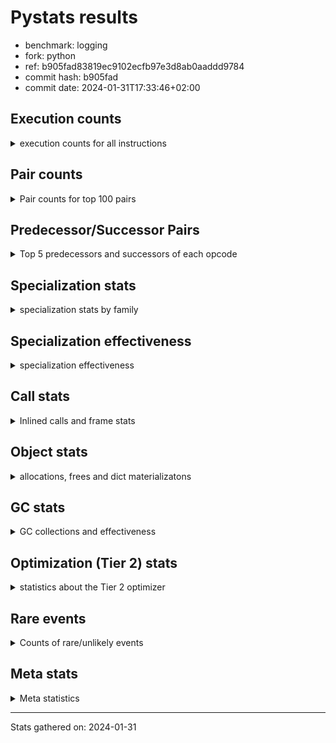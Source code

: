 
# Pystats results

- benchmark: logging
- fork: python
- ref: b905fad83819ec9102ecfb97e3d8ab0aaddd9784
- commit hash: b905fad
- commit date: 2024-01-31T17:33:46+02:00

## Execution counts

<details>
<summary> execution counts for all instructions </summary>

|Name | Count | Self | Cumulative | Miss ratio | 
|---|---:|---:|---:|---:|
| LOAD_FAST | 580,816,240 | 22.6% | 22.6% |  |
| POP_JUMP_IF_FALSE | 168,755,860 | 6.6% | 29.2% |  |
| RESUME_CHECK | 163,020,600 | 6.3% | 35.5% |  |
| LOAD_ATTR_INSTANCE_VALUE | 154,858,780 | 6.0% | 41.6% | 1.1% |
| TO_BOOL_BOOL | 144,997,580 | 5.6% | 47.2% |  |
| LOAD_ATTR_METHOD_WITH_VALUES | 135,985,860 | 5.3% | 52.5% |  |
| LOAD_GLOBAL_MODULE | 124,518,460 | 4.9% | 57.4% | 0.0% |
| CALL_PY_EXACT_ARGS | 103,218,320 | 4.0% | 61.4% |  |
| RETURN_VALUE | 97,485,760 | 3.8% | 65.2% |  |
| STORE_FAST | 79,955,180 | 3.1% | 68.3% |  |
| POP_TOP | 75,367,540 | 2.9% | 71.2% |  |
| CALL | 72,122,900 | 2.8% | 74.0% |  |
| LOAD_CONST | 67,175,060 | 2.6% | 76.7% |  |
| RETURN_CONST | 65,536,240 | 2.6% | 79.2% |  |
| NOP | 62,259,440 | 2.4% | 81.6% |  |
| BINARY_SUBSCR_DICT | 55,705,540 | 2.2% | 83.8% |  |
| LOAD_FAST_LOAD_FAST | 46,694,640 | 1.8% | 85.6% |  |
| LOAD_ATTR_MODULE | 39,321,500 | 1.5% | 87.2% |  |
| STORE_ATTR_INSTANCE_VALUE | 36,043,920 | 1.4% | 88.6% |  |
| PUSH_NULL | 19,662,000 | 0.8% | 89.3% |  |
| LOAD_GLOBAL_BUILTIN | 19,661,020 | 0.8% | 90.1% | 0.0% |
| LOAD_ATTR | 18,038,420 | 0.7% | 90.8% |  |
| POP_JUMP_IF_TRUE | 18,022,400 | 0.7% | 91.5% |  |
| COMPARE_OP_INT | 15,564,680 | 0.6% | 92.1% |  |
| TO_BOOL_NONE | 14,745,240 | 0.6% | 92.7% |  |
| LOAD_ATTR_METHOD_NO_DICT | 11,468,680 | 0.4% | 93.1% |  |
| JUMP_BACKWARD | 10,321,920 | 0.4% | 93.5% |  |
| BINARY_OP | 9,016,320 | 0.4% | 93.9% |  |
| COPY | 8,192,060 | 0.3% | 94.2% |  |
| CALL_BUILTIN_FAST_WITH_KEYWORDS | 8,191,960 | 0.3% | 94.5% |  |
| LOAD_ATTR_SLOT | 8,191,880 | 0.3% | 94.8% |  |
| CALL_ISINSTANCE | 7,372,660 | 0.3% | 95.1% |  |
| BINARY_SLICE | 6,553,600 | 0.3% | 95.4% |  |
| POP_JUMP_IF_NOT_NONE | 6,553,600 | 0.3% | 95.6% |  |
| JUMP_FORWARD | 6,553,600 | 0.3% | 95.9% |  |
| COMPARE_OP_STR | 6,553,520 | 0.3% | 96.1% |  |
| FOR_ITER_LIST | 6,553,520 | 0.3% | 96.4% |  |
| BINARY_OP_ADD_INT | 6,553,480 | 0.3% | 96.7% |  |
| TO_BOOL_ALWAYS_TRUE | 6,553,440 | 0.3% | 96.9% |  |
| CALL_BUILTIN_FAST | 5,734,440 | 0.2% | 97.1% |  |
| FOR_ITER_RANGE | 5,406,900 | 0.2% | 97.3% |  |
| GET_ITER | 4,915,440 | 0.2% | 97.5% |  |
| CALL_METHOD_DESCRIPTOR_FAST | 4,915,440 | 0.2% | 97.7% |  |
| POP_JUMP_IF_NONE | 4,915,200 | 0.2% | 97.9% |  |
| BUILD_TUPLE | 4,915,200 | 0.2% | 98.1% |  |
| INTERPRETER_EXIT | 4,096,460 | 0.2% | 98.3% |  |
| TO_BOOL | 3,281,280 | 0.1% | 98.4% |  |
| LOAD_ATTR_METHOD_LAZY_DICT | 3,277,260 | 0.1% | 98.5% |  |
| CALL_BUILTIN_CLASS | 3,276,900 | 0.1% | 98.7% |  |
| BEFORE_WITH | 3,276,860 | 0.1% | 98.8% |  |
| STORE_FAST_STORE_FAST | 3,276,800 | 0.1% | 98.9% |  |
| LOAD_ATTR_NONDESCRIPTOR_WITH_VALUES | 3,276,720 | 0.1% | 99.0% |  |
| BINARY_SUBSCR_TUPLE_INT | 2,457,540 | 0.1% | 99.1% |  |
| CALL_METHOD_DESCRIPTOR_NOARGS | 1,670,020 | 0.1% | 99.2% | 100.0% |
| CALL_FUNCTION_EX | 1,638,880 | 0.1% | 99.3% |  |
| BINARY_OP_SUBTRACT_FLOAT | 1,638,540 | 0.1% | 99.3% |  |
| BUILD_MAP | 1,638,400 | 0.1% | 99.4% |  |
| CONTAINS_OP | 1,638,400 | 0.1% | 99.5% |  |
| DICT_MERGE | 1,638,400 | 0.1% | 99.5% |  |
| BINARY_OP_ADD_UNICODE | 1,638,360 | 0.1% | 99.6% |  |
| BINARY_OP_SUBTRACT_INT | 1,638,360 | 0.1% | 99.6% |  |
| CALL_METHOD_DESCRIPTOR_O | 1,638,360 | 0.1% | 99.7% |  |
| CALL_STR_1 | 1,638,360 | 0.1% | 99.8% |  |
| LOAD_ATTR_PROPERTY | 1,638,360 | 0.1% | 99.8% |  |
| TO_BOOL_STR | 1,638,360 | 0.1% | 99.9% |  |
| UNPACK_SEQUENCE_TUPLE | 1,638,360 | 0.1% | 100.0% |  |
| CALL_LEN | 819,360 | 0.0% | 100.0% |  |
| LOAD_GLOBAL | 4,400 | 0.0% | 100.0% |  |
| STORE_ATTR | 1,760 | 0.0% | 100.0% |  |
| RESUME | 1,400 | 0.0% | 100.0% |  |
| COMPARE_OP | 1,000 | 0.0% | 100.0% |  |
| LOAD_DEREF | 720 | 0.0% | 100.0% |  |
| FOR_ITER | 280 | 0.0% | 100.0% |  |
| BINARY_SUBSCR | 240 | 0.0% | 100.0% |  |
| BUILD_LIST | 240 | 0.0% | 100.0% |  |
| CALL_INTRINSIC_1 | 240 | 0.0% | 100.0% |  |
| COPY_FREE_VARS | 240 | 0.0% | 100.0% |  |
| LIST_EXTEND | 240 | 0.0% | 100.0% |  |
| IS_OP | 180 | 0.0% | 100.0% |  |
| BINARY_OP_MULTIPLY_INT | 120 | 0.0% | 100.0% |  |
| CALL_METHOD_DESCRIPTOR_FAST_WITH_KEYWORDS | 120 | 0.0% | 100.0% |  |
| UNPACK_SEQUENCE | 80 | 0.0% | 100.0% |  |
| CHECK_EXC_MATCH | 60 | 0.0% | 100.0% |  |
| POP_EXCEPT | 60 | 0.0% | 100.0% |  |
| PUSH_EXC_INFO | 60 | 0.0% | 100.0% |  |
| STORE_SUBSCR | 60 | 0.0% | 100.0% |  |
| STORE_FAST_LOAD_FAST | 60 | 0.0% | 100.0% |  |
| SWAP | 60 | 0.0% | 100.0% |  |


</details>

## Pair counts

<details>
<summary> Pair counts for top 100 pairs </summary>

|Pair | Count | Self | Cumulative | 
|---|---:|---:|---:|
| LOAD_FAST LOAD_ATTR_INSTANCE_VALUE | 154,007,200 | 6.0% | 6.0% |
| LOAD_FAST LOAD_ATTR_METHOD_WITH_VALUES | 132,707,880 | 5.2% | 11.2% |
| RESUME_CHECK LOAD_FAST | 131,071,720 | 5.1% | 16.3% |
| TO_BOOL_BOOL POP_JUMP_IF_FALSE | 130,252,180 | 5.1% | 21.3% |
| CALL_PY_EXACT_ARGS RESUME_CHECK | 103,218,320 | 4.0% | 25.4% |
| LOAD_ATTR_METHOD_WITH_VALUES LOAD_FAST | 72,907,920 | 2.8% | 28.2% |
| RETURN_CONST POP_TOP | 60,621,040 | 2.4% | 30.6% |
| RETURN_VALUE TO_BOOL_BOOL | 60,620,520 | 2.4% | 32.9% |
| LOAD_FAST CALL | 59,803,480 | 2.3% | 35.3% |
| NOP LOAD_FAST | 58,982,400 | 2.3% | 37.6% |
| POP_JUMP_IF_FALSE RETURN_CONST | 57,344,000 | 2.2% | 39.8% |
| LOAD_ATTR_INSTANCE_VALUE LOAD_FAST | 57,343,860 | 2.2% | 42.0% |
| LOAD_ATTR_INSTANCE_VALUE TO_BOOL_BOOL | 57,343,720 | 2.2% | 44.3% |
| POP_JUMP_IF_FALSE NOP | 55,705,600 | 2.2% | 46.4% |
| BINARY_SUBSCR_DICT RETURN_VALUE | 55,705,540 | 2.2% | 48.6% |
| LOAD_GLOBAL_MODULE CALL_PY_EXACT_ARGS | 55,705,400 | 2.2% | 50.8% |
| POP_TOP LOAD_FAST | 55,214,440 | 2.2% | 52.9% |
| CALL RESUME_CHECK | 54,067,300 | 2.1% | 55.0% |
| LOAD_FAST BINARY_SUBSCR_DICT | 54,067,080 | 2.1% | 57.1% |
| LOAD_ATTR_METHOD_WITH_VALUES LOAD_GLOBAL_MODULE | 54,067,080 | 2.1% | 59.2% |
| STORE_FAST LOAD_FAST | 52,101,580 | 2.0% | 61.3% |
| POP_JUMP_IF_FALSE LOAD_FAST | 33,587,560 | 1.3% | 62.6% |
| LOAD_GLOBAL_MODULE LOAD_ATTR_MODULE | 30,309,720 | 1.2% | 63.8% |
| LOAD_FAST CALL_PY_EXACT_ARGS | 29,490,080 | 1.1% | 64.9% |
| RESUME_CHECK LOAD_GLOBAL_MODULE | 22,118,060 | 0.9% | 65.8% |
| LOAD_FAST STORE_ATTR_INSTANCE_VALUE | 19,659,840 | 0.8% | 66.5% |
| LOAD_FAST LOAD_ATTR | 18,028,440 | 0.7% | 67.2% |
| LOAD_ATTR_MODULE PUSH_NULL | 18,022,660 | 0.7% | 67.9% |
| LOAD_FAST LOAD_CONST | 17,203,360 | 0.7% | 68.6% |
| LOAD_FAST_LOAD_FAST STORE_ATTR_INSTANCE_VALUE | 16,383,200 | 0.6% | 69.2% |
| LOAD_GLOBAL_BUILTIN LOAD_FAST | 14,745,640 | 0.6% | 69.8% |
| RETURN_VALUE STORE_FAST | 14,745,600 | 0.6% | 70.4% |
| TO_BOOL_BOOL POP_JUMP_IF_TRUE | 14,745,400 | 0.6% | 71.0% |
| TO_BOOL_NONE POP_JUMP_IF_FALSE | 14,745,240 | 0.6% | 71.5% |
| STORE_ATTR_INSTANCE_VALUE LOAD_FAST_LOAD_FAST | 13,106,880 | 0.5% | 72.0% |
| COMPARE_OP_INT POP_JUMP_IF_FALSE | 12,287,960 | 0.5% | 72.5% |
| LOAD_FAST RETURN_VALUE | 11,469,040 | 0.4% | 73.0% |
| LOAD_CONST COMPARE_OP_INT | 10,649,280 | 0.4% | 73.4% |
| LOAD_FAST STORE_FAST | 9,830,460 | 0.4% | 73.8% |
| LOAD_CONST LOAD_FAST | 9,830,400 | 0.4% | 74.2% |
| LOAD_CONST STORE_FAST | 9,830,400 | 0.4% | 74.5% |
| STORE_FAST LOAD_GLOBAL_MODULE | 9,830,280 | 0.4% | 74.9% |
| STORE_ATTR_INSTANCE_VALUE LOAD_GLOBAL_MODULE | 9,829,920 | 0.4% | 75.3% |
| LOAD_ATTR_MODULE LOAD_ATTR_MODULE | 9,010,920 | 0.4% | 75.7% |
| PUSH_NULL LOAD_FAST | 8,192,480 | 0.3% | 76.0% |
| POP_TOP RETURN_CONST | 8,192,240 | 0.3% | 76.3% |
| RETURN_VALUE RETURN_VALUE | 8,192,240 | 0.3% | 76.6% |
| LOAD_GLOBAL_MODULE LOAD_FAST | 8,192,100 | 0.3% | 76.9% |
| LOAD_ATTR STORE_FAST | 8,192,040 | 0.3% | 77.3% |
| LOAD_FAST_LOAD_FAST LOAD_FAST_LOAD_FAST | 8,192,000 | 0.3% | 77.6% |
| POP_JUMP_IF_TRUE LOAD_FAST | 8,192,000 | 0.3% | 77.9% |
| LOAD_FAST LOAD_GLOBAL_MODULE | 8,191,940 | 0.3% | 78.2% |
| LOAD_FAST CALL_BUILTIN_FAST_WITH_KEYWORDS | 8,191,880 | 0.3% | 78.5% |
| LOAD_ATTR_MODULE LOAD_FAST | 8,191,880 | 0.3% | 78.8% |
| LOAD_ATTR_METHOD_NO_DICT LOAD_FAST | 8,191,840 | 0.3% | 79.2% |
| CALL_ISINSTANCE TO_BOOL_BOOL | 7,372,520 | 0.3% | 79.5% |
| POP_TOP JUMP_BACKWARD | 7,045,120 | 0.3% | 79.7% |
| CALL STORE_FAST | 6,554,140 | 0.3% | 80.0% |
| LOAD_CONST LOAD_CONST | 6,553,720 | 0.3% | 80.2% |
| LOAD_FAST POP_JUMP_IF_NOT_NONE | 6,553,600 | 0.3% | 80.5% |
| POP_JUMP_IF_NOT_NONE LOAD_FAST | 6,553,600 | 0.3% | 80.7% |
| STORE_FAST LOAD_FAST_LOAD_FAST | 6,553,600 | 0.3% | 81.0% |
| RETURN_VALUE LOAD_FAST | 6,553,560 | 0.3% | 81.3% |
| COPY TO_BOOL_BOOL | 6,553,440 | 0.3% | 81.5% |
| LOAD_CONST BINARY_OP_ADD_INT | 6,553,320 | 0.3% | 81.8% |
| LOAD_FAST TO_BOOL_NONE | 6,553,280 | 0.3% | 82.0% |
| POP_JUMP_IF_FALSE LOAD_GLOBAL_MODULE | 6,553,280 | 0.3% | 82.3% |
| LOAD_ATTR_INSTANCE_VALUE TO_BOOL_NONE | 6,553,280 | 0.3% | 82.5% |
| LOAD_ATTR_METHOD_WITH_VALUES CALL_PY_EXACT_ARGS | 6,553,280 | 0.3% | 82.8% |
| LOAD_GLOBAL_MODULE TO_BOOL_BOOL | 6,553,280 | 0.3% | 83.0% |
| JUMP_BACKWARD FOR_ITER_RANGE | 5,406,660 | 0.2% | 83.3% |
| FOR_ITER_RANGE STORE_FAST | 5,406,660 | 0.2% | 83.5% |
| PUSH_NULL CALL | 4,916,000 | 0.2% | 83.7% |
| LOAD_CONST BINARY_OP | 4,915,640 | 0.2% | 83.8% |
| LOAD_ATTR LOAD_ATTR_SLOT | 4,915,240 | 0.2% | 84.0% |
| POP_TOP LOAD_CONST | 4,915,200 | 0.2% | 84.2% |
| LOAD_FAST POP_JUMP_IF_NONE | 4,915,200 | 0.2% | 84.4% |
| LOAD_FAST_LOAD_FAST LOAD_CONST | 4,915,200 | 0.2% | 84.6% |
| LOAD_FAST_LOAD_FAST LOAD_FAST | 4,915,200 | 0.2% | 84.8% |
| STORE_FAST LOAD_CONST | 4,915,200 | 0.2% | 85.0% |
| CALL_BUILTIN_FAST_WITH_KEYWORDS RETURN_VALUE | 4,915,200 | 0.2% | 85.2% |
| COMPARE_OP_STR COPY | 4,915,160 | 0.2% | 85.4% |
| FOR_ITER_LIST LOAD_FAST | 4,915,160 | 0.2% | 85.6% |
| POP_JUMP_IF_FALSE LOAD_GLOBAL_BUILTIN | 4,915,140 | 0.2% | 85.8% |
| LOAD_ATTR_INSTANCE_VALUE GET_ITER | 4,915,120 | 0.2% | 86.0% |
| LOAD_GLOBAL_MODULE COMPARE_OP_STR | 4,915,120 | 0.2% | 86.1% |
| RESUME_CHECK NOP | 4,915,120 | 0.2% | 86.3% |
| BINARY_OP_ADD_INT STORE_FAST | 4,915,120 | 0.2% | 86.5% |
| LOAD_ATTR_SLOT CALL_PY_EXACT_ARGS | 4,915,120 | 0.2% | 86.7% |
| GET_ITER FOR_ITER_LIST | 4,915,080 | 0.2% | 86.9% |
| CALL_METHOD_DESCRIPTOR_FAST STORE_FAST | 4,915,080 | 0.2% | 87.1% |
| STORE_ATTR_INSTANCE_VALUE LOAD_FAST | 4,915,080 | 0.2% | 87.3% |
| TO_BOOL_ALWAYS_TRUE POP_JUMP_IF_FALSE | 4,915,080 | 0.2% | 87.5% |
| LOAD_FAST LOAD_GLOBAL_BUILTIN | 4,915,040 | 0.2% | 87.7% |
| LOAD_FAST LOAD_ATTR_METHOD_NO_DICT | 4,915,000 | 0.2% | 87.9% |
| LOAD_CONST CALL_BUILTIN_FAST | 4,914,960 | 0.2% | 88.1% |
| LOAD_FAST TO_BOOL_ALWAYS_TRUE | 4,914,960 | 0.2% | 88.3% |
| CACHE RESUME_CHECK | 4,096,260 | 0.2% | 88.4% |
| LOAD_GLOBAL_MODULE LOAD_FAST_LOAD_FAST | 4,096,080 | 0.2% | 88.6% |
| POP_JUMP_IF_FALSE LOAD_FAST_LOAD_FAST | 4,096,060 | 0.2% | 88.7% |


</details>

## Predecessor/Successor Pairs

<details>
<summary> Top 5 predecessors and successors of each opcode </summary>

### BINARY_SLICE

<details>
<summary> Successors and predecessors for BINARY_SLICE </summary>

|Predecessors | Count | Percentage | 
|---|---:|---:|
| LOAD_CONST | 3,276,800 | 50.0% |
| LOAD_FAST | 1,638,400 | 25.0% |
| BINARY_OP_ADD_INT | 1,638,360 | 25.0% |
| BINARY_OP | 40 | 0.0% |

|Successors | Count | Percentage | 
|---|---:|---:|
| RETURN_VALUE | 1,638,400 | 25.0% |
| BUILD_TUPLE | 1,638,400 | 25.0% |
| LOAD_FAST | 1,638,400 | 25.0% |
| LOAD_FAST_LOAD_FAST | 1,638,400 | 25.0% |


</details>

### CACHE

<details>
<summary> Successors and predecessors for CACHE </summary>

|Successors | Count | Percentage | 
|---|---:|---:|
| RESUME_CHECK | 4,096,260 | 100.0% |
| RESUME | 200 | 0.0% |


</details>

### BEFORE_WITH

<details>
<summary> Successors and predecessors for BEFORE_WITH </summary>

|Predecessors | Count | Percentage | 
|---|---:|---:|
| LOAD_ATTR_INSTANCE_VALUE | 3,276,720 | 100.0% |
| LOAD_ATTR | 80 | 0.0% |
| LOAD_GLOBAL | 60 | 0.0% |

|Successors | Count | Percentage | 
|---|---:|---:|
| POP_TOP | 3,276,860 | 100.0% |


</details>

### BINARY_SUBSCR

<details>
<summary> Successors and predecessors for BINARY_SUBSCR </summary>

|Predecessors | Count | Percentage | 
|---|---:|---:|
| LOAD_CONST | 120 | 50.0% |
| LOAD_FAST | 120 | 50.0% |

|Successors | Count | Percentage | 
|---|---:|---:|
| PUSH_EXC_INFO | 60 | 25.0% |
| BINARY_SUBSCR_DICT | 60 | 25.0% |
| BINARY_SUBSCR_TUPLE_INT | 60 | 25.0% |
| LOAD_FAST | 40 | 16.7% |
| LOAD_GLOBAL | 20 | 8.3% |


</details>

### CHECK_EXC_MATCH

<details>
<summary> Successors and predecessors for CHECK_EXC_MATCH </summary>

|Predecessors | Count | Percentage | 
|---|---:|---:|
| LOAD_GLOBAL | 60 | 100.0% |

|Successors | Count | Percentage | 
|---|---:|---:|
| POP_JUMP_IF_FALSE | 60 | 100.0% |


</details>

### GET_ITER

<details>
<summary> Successors and predecessors for GET_ITER </summary>

|Predecessors | Count | Percentage | 
|---|---:|---:|
| LOAD_ATTR_INSTANCE_VALUE | 4,915,120 | 100.0% |
| LOAD_FAST | 240 | 0.0% |
| LOAD_ATTR | 80 | 0.0% |

|Successors | Count | Percentage | 
|---|---:|---:|
| FOR_ITER_LIST | 4,915,080 | 100.0% |
| FOR_ITER | 180 | 0.0% |
| FOR_ITER_RANGE | 180 | 0.0% |


</details>

### INTERPRETER_EXIT

<details>
<summary> Successors and predecessors for INTERPRETER_EXIT </summary>

|Predecessors | Count | Percentage | 
|---|---:|---:|
| RETURN_CONST | 3,276,800 | 80.0% |
| RETURN_VALUE | 819,660 | 20.0% |


</details>

### NOP

<details>
<summary> Successors and predecessors for NOP </summary>

|Predecessors | Count | Percentage | 
|---|---:|---:|
| POP_JUMP_IF_FALSE | 55,705,600 | 89.5% |
| RESUME_CHECK | 4,915,120 | 7.9% |
| STORE_ATTR_INSTANCE_VALUE | 1,638,360 | 2.6% |
| POP_TOP | 240 | 0.0% |
| RESUME | 80 | 0.0% |

|Successors | Count | Percentage | 
|---|---:|---:|
| LOAD_FAST | 58,982,400 | 94.7% |
| LOAD_GLOBAL_MODULE | 3,276,720 | 5.3% |
| LOAD_DEREF | 240 | 0.0% |
| LOAD_GLOBAL | 80 | 0.0% |


</details>

### POP_EXCEPT

<details>
<summary> Successors and predecessors for POP_EXCEPT </summary>

|Predecessors | Count | Percentage | 
|---|---:|---:|
| SWAP | 60 | 100.0% |

|Successors | Count | Percentage | 
|---|---:|---:|
| RETURN_VALUE | 60 | 100.0% |


</details>

### POP_TOP

<details>
<summary> Successors and predecessors for POP_TOP </summary>

|Predecessors | Count | Percentage | 
|---|---:|---:|
| RETURN_CONST | 60,621,040 | 80.4% |
| CALL | 3,277,300 | 4.3% |
| BEFORE_WITH | 3,276,860 | 4.3% |
| RETURN_VALUE | 1,638,400 | 2.2% |
| CALL_FUNCTION_EX | 1,638,400 | 2.2% |

|Successors | Count | Percentage | 
|---|---:|---:|
| LOAD_FAST | 55,214,440 | 73.3% |
| RETURN_CONST | 8,192,240 | 10.9% |
| JUMP_BACKWARD | 7,045,120 | 9.3% |
| LOAD_CONST | 4,915,200 | 6.5% |
| NOP | 240 | 0.0% |


</details>

### PUSH_EXC_INFO

<details>
<summary> Successors and predecessors for PUSH_EXC_INFO </summary>

|Predecessors | Count | Percentage | 
|---|---:|---:|
| BINARY_SUBSCR | 60 | 100.0% |

|Successors | Count | Percentage | 
|---|---:|---:|
| LOAD_GLOBAL | 60 | 100.0% |


</details>

### PUSH_NULL

<details>
<summary> Successors and predecessors for PUSH_NULL </summary>

|Predecessors | Count | Percentage | 
|---|---:|---:|
| LOAD_ATTR_MODULE | 18,022,660 | 91.7% |
| LOAD_ATTR | 1,638,860 | 8.3% |
| LOAD_DEREF | 480 | 0.0% |

|Successors | Count | Percentage | 
|---|---:|---:|
| LOAD_FAST | 8,192,480 | 41.7% |
| CALL | 4,916,000 | 25.0% |
| LOAD_CONST | 1,638,400 | 8.3% |
| LOAD_FAST_LOAD_FAST | 1,638,400 | 8.3% |
| CALL_PY_EXACT_ARGS | 1,638,320 | 8.3% |


</details>

### RETURN_VALUE

<details>
<summary> Successors and predecessors for RETURN_VALUE </summary>

|Predecessors | Count | Percentage | 
|---|---:|---:|
| BINARY_SUBSCR_DICT | 55,705,540 | 57.1% |
| LOAD_FAST | 11,469,040 | 11.8% |
| RETURN_VALUE | 8,192,240 | 8.4% |
| CALL_BUILTIN_FAST_WITH_KEYWORDS | 4,915,200 | 5.0% |
| POP_JUMP_IF_TRUE | 3,276,800 | 3.4% |

|Successors | Count | Percentage | 
|---|---:|---:|
| TO_BOOL_BOOL | 60,620,520 | 62.2% |
| STORE_FAST | 14,745,600 | 15.1% |
| RETURN_VALUE | 8,192,240 | 8.4% |
| LOAD_FAST | 6,553,560 | 6.7% |
| POP_TOP | 1,638,400 | 1.7% |


</details>

### STORE_SUBSCR

<details>
<summary> Successors and predecessors for STORE_SUBSCR </summary>

|Predecessors | Count | Percentage | 
|---|---:|---:|
| LOAD_FAST | 60 | 100.0% |

|Successors | Count | Percentage | 
|---|---:|---:|
| LOAD_CONST | 60 | 100.0% |


</details>

### TO_BOOL

<details>
<summary> Successors and predecessors for TO_BOOL </summary>

|Predecessors | Count | Percentage | 
|---|---:|---:|
| LOAD_FAST | 1,639,100 | 50.0% |
| LOAD_ATTR_INSTANCE_VALUE | 1,638,700 | 49.9% |
| TO_BOOL | 1,600 | 0.0% |
| LOAD_ATTR | 520 | 0.0% |
| RETURN_VALUE | 280 | 0.0% |

|Successors | Count | Percentage | 
|---|---:|---:|
| POP_JUMP_IF_FALSE | 3,278,060 | 99.9% |
| TO_BOOL | 1,600 | 0.0% |
| TO_BOOL_BOOL | 820 | 0.0% |
| TO_BOOL_NONE | 360 | 0.0% |
| POP_JUMP_IF_TRUE | 240 | 0.0% |


</details>

### BINARY_OP

<details>
<summary> Successors and predecessors for BINARY_OP </summary>

|Predecessors | Count | Percentage | 
|---|---:|---:|
| LOAD_CONST | 4,915,640 | 54.5% |
| LOAD_FAST | 1,638,520 | 18.2% |
| CALL_BUILTIN_CLASS | 1,638,360 | 18.2% |
| LOAD_ATTR_INSTANCE_VALUE | 819,180 | 9.1% |
| BINARY_OP | 4,400 | 0.0% |

|Successors | Count | Percentage | 
|---|---:|---:|
| LOAD_FAST | 3,276,800 | 36.3% |
| LOAD_CONST | 1,638,440 | 18.2% |
| RETURN_VALUE | 1,638,400 | 18.2% |
| CALL_BUILTIN_CLASS | 1,638,320 | 18.2% |
| STORE_FAST | 819,380 | 9.1% |


</details>

### BUILD_LIST

<details>
<summary> Successors and predecessors for BUILD_LIST </summary>

|Predecessors | Count | Percentage | 
|---|---:|---:|
| LOAD_FAST | 240 | 100.0% |

|Successors | Count | Percentage | 
|---|---:|---:|
| LOAD_DEREF | 240 | 100.0% |


</details>

### CALL

<details>
<summary> Successors and predecessors for CALL </summary>

|Predecessors | Count | Percentage | 
|---|---:|---:|
| LOAD_FAST | 59,803,480 | 82.9% |
| PUSH_NULL | 4,916,000 | 6.8% |
| LOAD_CONST | 3,277,380 | 4.5% |
| LOAD_GLOBAL_MODULE | 1,638,580 | 2.3% |
| LOAD_ATTR_NONDESCRIPTOR_WITH_VALUES | 1,638,360 | 2.3% |

|Successors | Count | Percentage | 
|---|---:|---:|
| RESUME_CHECK | 54,067,300 | 75.0% |
| STORE_FAST | 6,554,140 | 9.1% |
| POP_TOP | 3,277,300 | 4.5% |
| LOAD_FAST | 3,277,080 | 4.5% |
| LOAD_CONST | 3,276,880 | 4.5% |


</details>

### CALL_FUNCTION_EX

<details>
<summary> Successors and predecessors for CALL_FUNCTION_EX </summary>

|Predecessors | Count | Percentage | 
|---|---:|---:|
| DICT_MERGE | 1,638,400 | 100.0% |
| CALL_INTRINSIC_1 | 240 | 0.0% |
| LOAD_FAST | 240 | 0.0% |

|Successors | Count | Percentage | 
|---|---:|---:|
| POP_TOP | 1,638,400 | 100.0% |
| COPY_FREE_VARS | 240 | 0.0% |
| RESUME_CHECK | 180 | 0.0% |
| RESUME | 60 | 0.0% |


</details>

### CALL_INTRINSIC_1

<details>
<summary> Successors and predecessors for CALL_INTRINSIC_1 </summary>

|Predecessors | Count | Percentage | 
|---|---:|---:|
| LIST_EXTEND | 240 | 100.0% |

|Successors | Count | Percentage | 
|---|---:|---:|
| CALL_FUNCTION_EX | 240 | 100.0% |


</details>

### COMPARE_OP

<details>
<summary> Successors and predecessors for COMPARE_OP </summary>

|Predecessors | Count | Percentage | 
|---|---:|---:|
| LOAD_CONST | 400 | 40.0% |
| LOAD_FAST_LOAD_FAST | 160 | 16.0% |
| LOAD_FAST | 140 | 14.0% |
| RETURN_VALUE | 60 | 6.0% |
| BINARY_OP | 40 | 4.0% |

|Successors | Count | Percentage | 
|---|---:|---:|
| POP_JUMP_IF_FALSE | 380 | 38.0% |
| COMPARE_OP_INT | 360 | 36.0% |
| COPY | 100 | 10.0% |
| COMPARE_OP_STR | 80 | 8.0% |
| RETURN_VALUE | 40 | 4.0% |


</details>

### COPY

<details>
<summary> Successors and predecessors for COPY </summary>

|Predecessors | Count | Percentage | 
|---|---:|---:|
| COMPARE_OP_STR | 4,915,160 | 60.0% |
| CONTAINS_OP | 1,638,400 | 20.0% |
| LOAD_ATTR_INSTANCE_VALUE | 1,638,360 | 20.0% |
| COMPARE_OP | 100 | 0.0% |
| LOAD_ATTR | 40 | 0.0% |

|Successors | Count | Percentage | 
|---|---:|---:|
| TO_BOOL_BOOL | 6,553,440 | 80.0% |
| STORE_FAST | 1,638,400 | 20.0% |
| TO_BOOL | 160 | 0.0% |
| STORE_FAST_LOAD_FAST | 60 | 0.0% |


</details>

### COPY_FREE_VARS

<details>
<summary> Successors and predecessors for COPY_FREE_VARS </summary>

|Predecessors | Count | Percentage | 
|---|---:|---:|
| CALL_FUNCTION_EX | 240 | 100.0% |

|Successors | Count | Percentage | 
|---|---:|---:|
| RESUME_CHECK | 180 | 75.0% |
| RESUME | 60 | 25.0% |


</details>

### FOR_ITER

<details>
<summary> Successors and predecessors for FOR_ITER </summary>

|Predecessors | Count | Percentage | 
|---|---:|---:|
| GET_ITER | 180 | 64.3% |
| JUMP_BACKWARD | 100 | 35.7% |

|Successors | Count | Percentage | 
|---|---:|---:|
| STORE_FAST | 100 | 35.7% |
| FOR_ITER_LIST | 80 | 28.6% |
| FOR_ITER_RANGE | 60 | 21.4% |
| LOAD_FAST | 40 | 14.3% |


</details>

### JUMP_BACKWARD

<details>
<summary> Successors and predecessors for JUMP_BACKWARD </summary>

|Predecessors | Count | Percentage | 
|---|---:|---:|
| POP_TOP | 7,045,120 | 68.3% |
| POP_JUMP_IF_FALSE | 3,276,800 | 31.7% |

|Successors | Count | Percentage | 
|---|---:|---:|
| FOR_ITER_RANGE | 5,406,660 | 52.4% |
| LOAD_FAST | 3,276,800 | 31.7% |
| FOR_ITER_LIST | 1,638,360 | 15.9% |
| FOR_ITER | 100 | 0.0% |


</details>

### LIST_EXTEND

<details>
<summary> Successors and predecessors for LIST_EXTEND </summary>

|Predecessors | Count | Percentage | 
|---|---:|---:|
| LOAD_DEREF | 240 | 100.0% |

|Successors | Count | Percentage | 
|---|---:|---:|
| CALL_INTRINSIC_1 | 240 | 100.0% |


</details>

### LOAD_ATTR

<details>
<summary> Successors and predecessors for LOAD_ATTR </summary>

|Predecessors | Count | Percentage | 
|---|---:|---:|
| LOAD_FAST | 18,028,440 | 99.9% |
| LOAD_ATTR | 7,720 | 0.0% |
| LOAD_GLOBAL_MODULE | 760 | 0.0% |
| LOAD_GLOBAL | 720 | 0.0% |
| LOAD_ATTR_MODULE | 220 | 0.0% |

|Successors | Count | Percentage | 
|---|---:|---:|
| STORE_FAST | 8,192,040 | 45.4% |
| LOAD_ATTR_SLOT | 4,915,240 | 27.2% |
| LOAD_FAST | 1,639,940 | 9.1% |
| PUSH_NULL | 1,638,860 | 9.1% |
| TO_BOOL_BOOL | 1,638,320 | 9.1% |


</details>

### LOAD_CONST

<details>
<summary> Successors and predecessors for LOAD_CONST </summary>

|Predecessors | Count | Percentage | 
|---|---:|---:|
| LOAD_FAST | 17,203,360 | 25.6% |
| LOAD_CONST | 6,553,720 | 9.8% |
| POP_TOP | 4,915,200 | 7.3% |
| LOAD_FAST_LOAD_FAST | 4,915,200 | 7.3% |
| STORE_FAST | 4,915,200 | 7.3% |

|Successors | Count | Percentage | 
|---|---:|---:|
| COMPARE_OP_INT | 10,649,280 | 15.9% |
| LOAD_FAST | 9,830,400 | 14.6% |
| STORE_FAST | 9,830,400 | 14.6% |
| LOAD_CONST | 6,553,720 | 9.8% |
| BINARY_OP_ADD_INT | 6,553,320 | 9.8% |


</details>

### LOAD_DEREF

<details>
<summary> Successors and predecessors for LOAD_DEREF </summary>

|Predecessors | Count | Percentage | 
|---|---:|---:|
| NOP | 240 | 33.3% |
| BUILD_LIST | 240 | 33.3% |
| RESUME_CHECK | 180 | 25.0% |
| RESUME | 60 | 8.3% |

|Successors | Count | Percentage | 
|---|---:|---:|
| PUSH_NULL | 480 | 66.7% |
| LIST_EXTEND | 240 | 33.3% |


</details>

### LOAD_FAST

<details>
<summary> Successors and predecessors for LOAD_FAST </summary>

|Predecessors | Count | Percentage | 
|---|---:|---:|
| RESUME_CHECK | 131,071,720 | 22.6% |
| LOAD_ATTR_METHOD_WITH_VALUES | 72,907,920 | 12.6% |
| NOP | 58,982,400 | 10.2% |
| LOAD_ATTR_INSTANCE_VALUE | 57,343,860 | 9.9% |
| POP_TOP | 55,214,440 | 9.5% |

|Successors | Count | Percentage | 
|---|---:|---:|
| LOAD_ATTR_INSTANCE_VALUE | 154,007,200 | 26.5% |
| LOAD_ATTR_METHOD_WITH_VALUES | 132,707,880 | 22.8% |
| CALL | 59,803,480 | 10.3% |
| BINARY_SUBSCR_DICT | 54,067,080 | 9.3% |
| CALL_PY_EXACT_ARGS | 29,490,080 | 5.1% |


</details>

### LOAD_FAST_LOAD_FAST

<details>
<summary> Successors and predecessors for LOAD_FAST_LOAD_FAST </summary>

|Predecessors | Count | Percentage | 
|---|---:|---:|
| STORE_ATTR_INSTANCE_VALUE | 13,106,880 | 28.1% |
| LOAD_FAST_LOAD_FAST | 8,192,000 | 17.5% |
| STORE_FAST | 6,553,600 | 14.0% |
| LOAD_GLOBAL_MODULE | 4,096,080 | 8.8% |
| POP_JUMP_IF_FALSE | 4,096,060 | 8.8% |

|Successors | Count | Percentage | 
|---|---:|---:|
| STORE_ATTR_INSTANCE_VALUE | 16,383,200 | 35.1% |
| LOAD_FAST_LOAD_FAST | 8,192,000 | 17.5% |
| LOAD_CONST | 4,915,200 | 10.5% |
| LOAD_FAST | 4,915,200 | 10.5% |
| CALL_PY_EXACT_ARGS | 3,276,640 | 7.0% |


</details>

### LOAD_GLOBAL

<details>
<summary> Successors and predecessors for LOAD_GLOBAL </summary>

|Predecessors | Count | Percentage | 
|---|---:|---:|
| STORE_FAST | 840 | 19.1% |
| POP_JUMP_IF_FALSE | 560 | 12.7% |
| RESUME_CHECK | 440 | 10.0% |
| LOAD_FAST | 400 | 9.1% |
| RESUME | 400 | 9.1% |

|Successors | Count | Percentage | 
|---|---:|---:|
| LOAD_GLOBAL_MODULE | 1,660 | 37.7% |
| LOAD_ATTR | 720 | 16.4% |
| LOAD_FAST | 580 | 13.2% |
| LOAD_GLOBAL_BUILTIN | 520 | 11.8% |
| CALL | 220 | 5.0% |


</details>

### POP_JUMP_IF_FALSE

<details>
<summary> Successors and predecessors for POP_JUMP_IF_FALSE </summary>

|Predecessors | Count | Percentage | 
|---|---:|---:|
| TO_BOOL_BOOL | 130,252,180 | 77.2% |
| TO_BOOL_NONE | 14,745,240 | 8.7% |
| COMPARE_OP_INT | 12,287,960 | 7.3% |
| TO_BOOL_ALWAYS_TRUE | 4,915,080 | 2.9% |
| TO_BOOL | 3,278,060 | 1.9% |

|Successors | Count | Percentage | 
|---|---:|---:|
| RETURN_CONST | 57,344,000 | 34.0% |
| NOP | 55,705,600 | 33.0% |
| LOAD_FAST | 33,587,560 | 19.9% |
| LOAD_GLOBAL_MODULE | 6,553,280 | 3.9% |
| LOAD_GLOBAL_BUILTIN | 4,915,140 | 2.9% |


</details>

### POP_JUMP_IF_NONE

<details>
<summary> Successors and predecessors for POP_JUMP_IF_NONE </summary>

|Predecessors | Count | Percentage | 
|---|---:|---:|
| LOAD_FAST | 4,915,200 | 100.0% |

|Successors | Count | Percentage | 
|---|---:|---:|
| LOAD_FAST | 3,276,800 | 66.7% |
| LOAD_GLOBAL_MODULE | 1,638,320 | 33.3% |
| LOAD_GLOBAL | 80 | 0.0% |


</details>

### POP_JUMP_IF_NOT_NONE

<details>
<summary> Successors and predecessors for POP_JUMP_IF_NOT_NONE </summary>

|Predecessors | Count | Percentage | 
|---|---:|---:|
| LOAD_FAST | 6,553,600 | 100.0% |

|Successors | Count | Percentage | 
|---|---:|---:|
| LOAD_FAST | 6,553,600 | 100.0% |


</details>

### POP_JUMP_IF_TRUE

<details>
<summary> Successors and predecessors for POP_JUMP_IF_TRUE </summary>

|Predecessors | Count | Percentage | 
|---|---:|---:|
| TO_BOOL_BOOL | 14,745,400 | 81.8% |
| COMPARE_OP_INT | 1,638,360 | 9.1% |
| TO_BOOL_ALWAYS_TRUE | 1,638,360 | 9.1% |
| TO_BOOL | 240 | 0.0% |
| COMPARE_OP | 40 | 0.0% |

|Successors | Count | Percentage | 
|---|---:|---:|
| LOAD_FAST | 8,192,000 | 45.5% |
| RETURN_VALUE | 3,276,800 | 18.2% |
| LOAD_CONST | 3,276,800 | 18.2% |
| POP_TOP | 1,638,400 | 9.1% |
| LOAD_GLOBAL_BUILTIN | 1,638,320 | 9.1% |


</details>

### RETURN_CONST

<details>
<summary> Successors and predecessors for RETURN_CONST </summary>

|Predecessors | Count | Percentage | 
|---|---:|---:|
| POP_JUMP_IF_FALSE | 57,344,000 | 87.5% |
| POP_TOP | 8,192,240 | 12.5% |

|Successors | Count | Percentage | 
|---|---:|---:|
| POP_TOP | 60,621,040 | 92.5% |
| INTERPRETER_EXIT | 3,276,800 | 5.0% |
| STORE_FAST | 1,638,400 | 2.5% |


</details>

### STORE_ATTR

<details>
<summary> Successors and predecessors for STORE_ATTR </summary>

|Predecessors | Count | Percentage | 
|---|---:|---:|
| LOAD_FAST | 960 | 54.5% |
| LOAD_FAST_LOAD_FAST | 800 | 45.5% |

|Successors | Count | Percentage | 
|---|---:|---:|
| STORE_ATTR_INSTANCE_VALUE | 880 | 50.0% |
| LOAD_FAST_LOAD_FAST | 320 | 18.2% |
| LOAD_GLOBAL | 280 | 15.9% |
| LOAD_FAST | 120 | 6.8% |
| JUMP_FORWARD | 80 | 4.5% |


</details>

### STORE_FAST

<details>
<summary> Successors and predecessors for STORE_FAST </summary>

|Predecessors | Count | Percentage | 
|---|---:|---:|
| RETURN_VALUE | 14,745,600 | 18.4% |
| LOAD_FAST | 9,830,460 | 12.3% |
| LOAD_CONST | 9,830,400 | 12.3% |
| LOAD_ATTR | 8,192,040 | 10.2% |
| CALL | 6,554,140 | 8.2% |

|Successors | Count | Percentage | 
|---|---:|---:|
| LOAD_FAST | 52,101,580 | 65.2% |
| LOAD_GLOBAL_MODULE | 9,830,280 | 12.3% |
| LOAD_FAST_LOAD_FAST | 6,553,600 | 8.2% |
| LOAD_CONST | 4,915,200 | 6.1% |
| LOAD_GLOBAL_BUILTIN | 3,276,880 | 4.1% |


</details>

### STORE_FAST_LOAD_FAST

<details>
<summary> Successors and predecessors for STORE_FAST_LOAD_FAST </summary>

|Predecessors | Count | Percentage | 
|---|---:|---:|
| COPY | 60 | 100.0% |

|Successors | Count | Percentage | 
|---|---:|---:|
| LOAD_ATTR | 60 | 100.0% |


</details>

### SWAP

<details>
<summary> Successors and predecessors for SWAP </summary>

|Predecessors | Count | Percentage | 
|---|---:|---:|
| LOAD_FAST | 60 | 100.0% |

|Successors | Count | Percentage | 
|---|---:|---:|
| POP_EXCEPT | 60 | 100.0% |


</details>

### UNPACK_SEQUENCE

<details>
<summary> Successors and predecessors for UNPACK_SEQUENCE </summary>

|Predecessors | Count | Percentage | 
|---|---:|---:|
| RETURN_VALUE | 80 | 100.0% |

|Successors | Count | Percentage | 
|---|---:|---:|
| STORE_FAST_STORE_FAST | 40 | 50.0% |
| UNPACK_SEQUENCE_TUPLE | 40 | 50.0% |


</details>

### RESUME

<details>
<summary> Successors and predecessors for RESUME </summary>

|Predecessors | Count | Percentage | 
|---|---:|---:|
| CALL | 1,080 | 77.1% |
| CACHE | 200 | 14.3% |
| CALL_FUNCTION_EX | 60 | 4.3% |
| COPY_FREE_VARS | 60 | 4.3% |

|Successors | Count | Percentage | 
|---|---:|---:|
| LOAD_FAST | 820 | 58.6% |
| LOAD_GLOBAL | 400 | 28.6% |
| NOP | 80 | 5.7% |
| LOAD_DEREF | 60 | 4.3% |
| LOAD_CONST | 40 | 2.9% |


</details>

### BINARY_OP_SUBTRACT_FLOAT

<details>
<summary> Successors and predecessors for BINARY_OP_SUBTRACT_FLOAT </summary>

|Predecessors | Count | Percentage | 
|---|---:|---:|
| LOAD_GLOBAL_MODULE | 1,638,320 | 100.0% |
| LOAD_FAST | 120 | 0.0% |
| BINARY_OP | 100 | 0.0% |

|Successors | Count | Percentage | 
|---|---:|---:|
| LOAD_CONST | 1,638,360 | 100.0% |
| STORE_FAST | 180 | 0.0% |


</details>

### BINARY_SUBSCR_DICT

<details>
<summary> Successors and predecessors for BINARY_SUBSCR_DICT </summary>

|Predecessors | Count | Percentage | 
|---|---:|---:|
| LOAD_FAST | 54,067,080 | 97.1% |
| CALL | 1,638,400 | 2.9% |
| BINARY_SUBSCR | 60 | 0.0% |

|Successors | Count | Percentage | 
|---|---:|---:|
| RETURN_VALUE | 55,705,540 | 100.0% |


</details>

### CALL_BUILTIN_CLASS

<details>
<summary> Successors and predecessors for CALL_BUILTIN_CLASS </summary>

|Predecessors | Count | Percentage | 
|---|---:|---:|
| LOAD_FAST | 1,638,440 | 50.0% |
| BINARY_OP | 1,638,320 | 50.0% |
| CALL | 140 | 0.0% |

|Successors | Count | Percentage | 
|---|---:|---:|
| BINARY_OP | 1,638,360 | 50.0% |
| LOAD_CONST | 1,638,360 | 50.0% |
| STORE_FAST | 180 | 0.0% |


</details>

### CALL_LEN

<details>
<summary> Successors and predecessors for CALL_LEN </summary>

|Predecessors | Count | Percentage | 
|---|---:|---:|
| LOAD_FAST | 819,240 | 100.0% |
| CALL | 80 | 0.0% |
| CALL_METHOD_DESCRIPTOR_NOARGS | 40 | 0.0% |

|Successors | Count | Percentage | 
|---|---:|---:|
| LOAD_CONST | 819,240 | 100.0% |
| LOAD_FAST | 120 | 0.0% |


</details>

### CALL_METHOD_DESCRIPTOR_FAST

<details>
<summary> Successors and predecessors for CALL_METHOD_DESCRIPTOR_FAST </summary>

|Predecessors | Count | Percentage | 
|---|---:|---:|
| LOAD_CONST | 3,276,760 | 66.7% |
| LOAD_FAST | 1,638,320 | 33.3% |
| CALL | 240 | 0.0% |
| LOAD_ATTR_METHOD_LAZY_DICT | 120 | 0.0% |

|Successors | Count | Percentage | 
|---|---:|---:|
| STORE_FAST | 4,915,080 | 100.0% |
| POP_TOP | 360 | 0.0% |


</details>

### CALL_METHOD_DESCRIPTOR_NOARGS

<details>
<summary> Successors and predecessors for CALL_METHOD_DESCRIPTOR_NOARGS </summary>

|Predecessors | Count | Percentage | 
|---|---:|---:|
| LOAD_ATTR_METHOD_LAZY_DICT | 1,638,440 | 98.1% |
| CALL_METHOD_DESCRIPTOR_NOARGS | 31,480 | 1.9% |
| CALL | 100 | 0.0% |

|Successors | Count | Percentage | 
|---|---:|---:|
| POP_TOP | 1,638,360 | 98.1% |
| CALL_METHOD_DESCRIPTOR_NOARGS | 31,480 | 1.9% |
| LOAD_ATTR_METHOD_NO_DICT | 80 | 0.0% |
| CALL_LEN | 40 | 0.0% |
| LOAD_ATTR | 40 | 0.0% |


</details>

### CALL_PY_EXACT_ARGS

<details>
<summary> Successors and predecessors for CALL_PY_EXACT_ARGS </summary>

|Predecessors | Count | Percentage | 
|---|---:|---:|
| LOAD_GLOBAL_MODULE | 55,705,400 | 54.0% |
| LOAD_FAST | 29,490,080 | 28.6% |
| LOAD_ATTR_METHOD_WITH_VALUES | 6,553,280 | 6.3% |
| LOAD_ATTR_SLOT | 4,915,120 | 4.8% |
| LOAD_FAST_LOAD_FAST | 3,276,640 | 3.2% |

|Successors | Count | Percentage | 
|---|---:|---:|
| RESUME_CHECK | 103,218,320 | 100.0% |


</details>

### COMPARE_OP_INT

<details>
<summary> Successors and predecessors for COMPARE_OP_INT </summary>

|Predecessors | Count | Percentage | 
|---|---:|---:|
| LOAD_CONST | 10,649,280 | 68.4% |
| LOAD_FAST_LOAD_FAST | 3,276,640 | 21.1% |
| LOAD_ATTR_INSTANCE_VALUE | 1,638,320 | 10.5% |
| COMPARE_OP | 360 | 0.0% |
| BINARY_OP_MULTIPLY_INT | 80 | 0.0% |

|Successors | Count | Percentage | 
|---|---:|---:|
| POP_JUMP_IF_FALSE | 12,287,960 | 78.9% |
| RETURN_VALUE | 1,638,360 | 10.5% |
| POP_JUMP_IF_TRUE | 1,638,360 | 10.5% |


</details>

### FOR_ITER_RANGE

<details>
<summary> Successors and predecessors for FOR_ITER_RANGE </summary>

|Predecessors | Count | Percentage | 
|---|---:|---:|
| JUMP_BACKWARD | 5,406,660 | 100.0% |
| GET_ITER | 180 | 0.0% |
| FOR_ITER | 60 | 0.0% |

|Successors | Count | Percentage | 
|---|---:|---:|
| STORE_FAST | 5,406,660 | 100.0% |
| LOAD_GLOBAL | 120 | 0.0% |
| LOAD_GLOBAL_MODULE | 120 | 0.0% |


</details>

### LOAD_ATTR_INSTANCE_VALUE

<details>
<summary> Successors and predecessors for LOAD_ATTR_INSTANCE_VALUE </summary>

|Predecessors | Count | Percentage | 
|---|---:|---:|
| LOAD_FAST | 154,007,200 | 99.5% |
| LOAD_FAST_LOAD_FAST | 819,160 | 0.5% |
| LOAD_ATTR_INSTANCE_VALUE | 31,200 | 0.0% |
| LOAD_ATTR | 1,220 | 0.0% |

|Successors | Count | Percentage | 
|---|---:|---:|
| LOAD_FAST | 57,343,860 | 37.0% |
| TO_BOOL_BOOL | 57,343,720 | 37.0% |
| TO_BOOL_NONE | 6,553,280 | 4.2% |
| GET_ITER | 4,915,120 | 3.2% |
| BEFORE_WITH | 3,276,720 | 2.1% |


</details>

### LOAD_ATTR_METHOD_LAZY_DICT

<details>
<summary> Successors and predecessors for LOAD_ATTR_METHOD_LAZY_DICT </summary>

|Predecessors | Count | Percentage | 
|---|---:|---:|
| LOAD_FAST | 1,638,680 | 50.0% |
| LOAD_ATTR_INSTANCE_VALUE | 1,638,320 | 50.0% |
| LOAD_ATTR | 260 | 0.0% |

|Successors | Count | Percentage | 
|---|---:|---:|
| CALL_METHOD_DESCRIPTOR_NOARGS | 1,638,440 | 50.0% |
| LOAD_FAST_LOAD_FAST | 1,638,360 | 50.0% |
| LOAD_CONST | 180 | 0.0% |
| CALL | 160 | 0.0% |
| CALL_METHOD_DESCRIPTOR_FAST | 120 | 0.0% |


</details>

### LOAD_ATTR_METHOD_WITH_VALUES

<details>
<summary> Successors and predecessors for LOAD_ATTR_METHOD_WITH_VALUES </summary>

|Predecessors | Count | Percentage | 
|---|---:|---:|
| LOAD_FAST | 132,707,880 | 97.6% |
| LOAD_ATTR_INSTANCE_VALUE | 3,276,640 | 2.4% |
| LOAD_ATTR | 1,340 | 0.0% |

|Successors | Count | Percentage | 
|---|---:|---:|
| LOAD_FAST | 72,907,920 | 53.6% |
| LOAD_GLOBAL_MODULE | 54,067,080 | 39.8% |
| CALL_PY_EXACT_ARGS | 6,553,280 | 4.8% |
| LOAD_FAST_LOAD_FAST | 2,457,360 | 1.8% |
| CALL | 160 | 0.0% |


</details>

### LOAD_ATTR_MODULE

<details>
<summary> Successors and predecessors for LOAD_ATTR_MODULE </summary>

|Predecessors | Count | Percentage | 
|---|---:|---:|
| LOAD_GLOBAL_MODULE | 30,309,720 | 77.1% |
| LOAD_ATTR_MODULE | 9,010,920 | 22.9% |
| LOAD_ATTR | 860 | 0.0% |

|Successors | Count | Percentage | 
|---|---:|---:|
| PUSH_NULL | 18,022,660 | 45.8% |
| LOAD_ATTR_MODULE | 9,010,920 | 22.9% |
| LOAD_FAST | 8,191,880 | 20.8% |
| LOAD_ATTR_METHOD_NO_DICT | 3,276,640 | 8.3% |
| CALL_ISINSTANCE | 819,160 | 2.1% |


</details>

### LOAD_GLOBAL_BUILTIN

<details>
<summary> Successors and predecessors for LOAD_GLOBAL_BUILTIN </summary>

|Predecessors | Count | Percentage | 
|---|---:|---:|
| POP_JUMP_IF_FALSE | 4,915,140 | 25.0% |
| LOAD_FAST | 4,915,040 | 25.0% |
| STORE_FAST | 3,276,880 | 16.7% |
| RESUME_CHECK | 3,276,720 | 16.7% |
| POP_JUMP_IF_TRUE | 1,638,320 | 8.3% |

|Successors | Count | Percentage | 
|---|---:|---:|
| LOAD_FAST | 14,745,640 | 75.0% |
| CALL_ISINSTANCE | 3,276,720 | 16.7% |
| LOAD_GLOBAL_MODULE | 1,638,320 | 8.3% |
| RETURN_VALUE | 180 | 0.0% |
| LOAD_GLOBAL_BUILTIN | 80 | 0.0% |


</details>

### LOAD_GLOBAL_MODULE

<details>
<summary> Successors and predecessors for LOAD_GLOBAL_MODULE </summary>

|Predecessors | Count | Percentage | 
|---|---:|---:|
| LOAD_ATTR_METHOD_WITH_VALUES | 54,067,080 | 43.4% |
| RESUME_CHECK | 22,118,060 | 17.8% |
| STORE_FAST | 9,830,280 | 7.9% |
| STORE_ATTR_INSTANCE_VALUE | 9,829,920 | 7.9% |
| LOAD_FAST | 8,191,940 | 6.6% |

|Successors | Count | Percentage | 
|---|---:|---:|
| CALL_PY_EXACT_ARGS | 55,705,400 | 44.7% |
| LOAD_ATTR_MODULE | 30,309,720 | 24.3% |
| LOAD_FAST | 8,192,100 | 6.6% |
| TO_BOOL_BOOL | 6,553,280 | 5.3% |
| COMPARE_OP_STR | 4,915,120 | 3.9% |


</details>

### RESUME_CHECK

<details>
<summary> Successors and predecessors for RESUME_CHECK </summary>

|Predecessors | Count | Percentage | 
|---|---:|---:|
| CALL_PY_EXACT_ARGS | 103,218,320 | 63.3% |
| CALL | 54,067,300 | 33.2% |
| CACHE | 4,096,260 | 2.5% |
| LOAD_ATTR_PROPERTY | 1,638,360 | 1.0% |
| CALL_FUNCTION_EX | 180 | 0.0% |

|Successors | Count | Percentage | 
|---|---:|---:|
| LOAD_FAST | 131,071,720 | 80.4% |
| LOAD_GLOBAL_MODULE | 22,118,060 | 13.6% |
| NOP | 4,915,120 | 3.0% |
| LOAD_GLOBAL_BUILTIN | 3,276,720 | 2.0% |
| LOAD_CONST | 1,638,360 | 1.0% |


</details>

### TO_BOOL_BOOL

<details>
<summary> Successors and predecessors for TO_BOOL_BOOL </summary>

|Predecessors | Count | Percentage | 
|---|---:|---:|
| RETURN_VALUE | 60,620,520 | 41.8% |
| LOAD_ATTR_INSTANCE_VALUE | 57,343,720 | 39.5% |
| CALL_ISINSTANCE | 7,372,520 | 5.1% |
| COPY | 6,553,440 | 4.5% |
| LOAD_GLOBAL_MODULE | 6,553,280 | 4.5% |

|Successors | Count | Percentage | 
|---|---:|---:|
| POP_JUMP_IF_FALSE | 130,252,180 | 89.8% |
| POP_JUMP_IF_TRUE | 14,745,400 | 10.2% |


</details>

### BUILD_MAP

<details>
<summary> Successors and predecessors for BUILD_MAP </summary>

|Predecessors | Count | Percentage | 
|---|---:|---:|
| BUILD_TUPLE | 1,638,400 | 100.0% |

|Successors | Count | Percentage | 
|---|---:|---:|
| LOAD_FAST | 1,638,400 | 100.0% |


</details>

### BUILD_TUPLE

<details>
<summary> Successors and predecessors for BUILD_TUPLE </summary>

|Predecessors | Count | Percentage | 
|---|---:|---:|
| BINARY_SLICE | 1,638,400 | 33.3% |
| LOAD_FAST | 1,638,400 | 33.3% |
| LOAD_FAST_LOAD_FAST | 1,638,400 | 33.3% |

|Successors | Count | Percentage | 
|---|---:|---:|
| RETURN_VALUE | 3,276,800 | 66.7% |
| BUILD_MAP | 1,638,400 | 33.3% |


</details>

### CONTAINS_OP

<details>
<summary> Successors and predecessors for CONTAINS_OP </summary>

|Predecessors | Count | Percentage | 
|---|---:|---:|
| LOAD_FAST | 1,638,400 | 100.0% |

|Successors | Count | Percentage | 
|---|---:|---:|
| COPY | 1,638,400 | 100.0% |


</details>

### DICT_MERGE

<details>
<summary> Successors and predecessors for DICT_MERGE </summary>

|Predecessors | Count | Percentage | 
|---|---:|---:|
| LOAD_FAST | 1,638,400 | 100.0% |

|Successors | Count | Percentage | 
|---|---:|---:|
| CALL_FUNCTION_EX | 1,638,400 | 100.0% |


</details>

### JUMP_FORWARD

<details>
<summary> Successors and predecessors for JUMP_FORWARD </summary>

|Predecessors | Count | Percentage | 
|---|---:|---:|
| STORE_ATTR_INSTANCE_VALUE | 3,276,720 | 50.0% |
| STORE_FAST | 1,638,400 | 25.0% |
| STORE_FAST_STORE_FAST | 1,638,400 | 25.0% |
| STORE_ATTR | 80 | 0.0% |

|Successors | Count | Percentage | 
|---|---:|---:|
| LOAD_FAST | 3,276,800 | 50.0% |
| LOAD_CONST | 1,638,400 | 25.0% |
| LOAD_GLOBAL_MODULE | 1,638,320 | 25.0% |
| LOAD_GLOBAL | 80 | 0.0% |


</details>

### STORE_FAST_STORE_FAST

<details>
<summary> Successors and predecessors for STORE_FAST_STORE_FAST </summary>

|Predecessors | Count | Percentage | 
|---|---:|---:|
| STORE_FAST_STORE_FAST | 1,638,400 | 50.0% |
| UNPACK_SEQUENCE_TUPLE | 1,638,360 | 50.0% |
| UNPACK_SEQUENCE | 40 | 0.0% |

|Successors | Count | Percentage | 
|---|---:|---:|
| JUMP_FORWARD | 1,638,400 | 50.0% |
| STORE_FAST_STORE_FAST | 1,638,400 | 50.0% |


</details>

### BINARY_OP_ADD_INT

<details>
<summary> Successors and predecessors for BINARY_OP_ADD_INT </summary>

|Predecessors | Count | Percentage | 
|---|---:|---:|
| LOAD_CONST | 6,553,320 | 100.0% |
| BINARY_OP | 160 | 0.0% |

|Successors | Count | Percentage | 
|---|---:|---:|
| STORE_FAST | 4,915,120 | 75.0% |
| BINARY_SLICE | 1,638,360 | 25.0% |


</details>

### BINARY_OP_ADD_UNICODE

<details>
<summary> Successors and predecessors for BINARY_OP_ADD_UNICODE </summary>

|Predecessors | Count | Percentage | 
|---|---:|---:|
| LOAD_ATTR_NONDESCRIPTOR_WITH_VALUES | 1,638,320 | 100.0% |
| BINARY_OP | 40 | 0.0% |

|Successors | Count | Percentage | 
|---|---:|---:|
| CALL_METHOD_DESCRIPTOR_O | 1,638,320 | 100.0% |
| CALL | 40 | 0.0% |


</details>

### BINARY_OP_MULTIPLY_INT

<details>
<summary> Successors and predecessors for BINARY_OP_MULTIPLY_INT </summary>

|Predecessors | Count | Percentage | 
|---|---:|---:|
| LOAD_CONST | 80 | 66.7% |
| BINARY_OP | 40 | 33.3% |

|Successors | Count | Percentage | 
|---|---:|---:|
| COMPARE_OP_INT | 80 | 66.7% |
| COMPARE_OP | 40 | 33.3% |


</details>

### BINARY_OP_SUBTRACT_INT

<details>
<summary> Successors and predecessors for BINARY_OP_SUBTRACT_INT </summary>

|Predecessors | Count | Percentage | 
|---|---:|---:|
| LOAD_CONST | 1,638,320 | 100.0% |
| BINARY_OP | 40 | 0.0% |

|Successors | Count | Percentage | 
|---|---:|---:|
| STORE_FAST | 1,638,360 | 100.0% |


</details>

### BINARY_SUBSCR_TUPLE_INT

<details>
<summary> Successors and predecessors for BINARY_SUBSCR_TUPLE_INT </summary>

|Predecessors | Count | Percentage | 
|---|---:|---:|
| LOAD_CONST | 2,457,480 | 100.0% |
| BINARY_SUBSCR | 60 | 0.0% |

|Successors | Count | Percentage | 
|---|---:|---:|
| LOAD_FAST | 1,638,360 | 66.7% |
| LOAD_GLOBAL_MODULE | 819,160 | 33.3% |
| LOAD_GLOBAL | 20 | 0.0% |


</details>

### CALL_BUILTIN_FAST

<details>
<summary> Successors and predecessors for CALL_BUILTIN_FAST </summary>

|Predecessors | Count | Percentage | 
|---|---:|---:|
| LOAD_CONST | 4,914,960 | 85.7% |
| LOAD_FAST_LOAD_FAST | 819,340 | 14.3% |
| CALL | 140 | 0.0% |

|Successors | Count | Percentage | 
|---|---:|---:|
| TO_BOOL_BOOL | 3,276,640 | 57.1% |
| RETURN_VALUE | 2,457,720 | 42.9% |
| TO_BOOL | 80 | 0.0% |


</details>

### CALL_BUILTIN_FAST_WITH_KEYWORDS

<details>
<summary> Successors and predecessors for CALL_BUILTIN_FAST_WITH_KEYWORDS </summary>

|Predecessors | Count | Percentage | 
|---|---:|---:|
| LOAD_FAST | 8,191,880 | 100.0% |
| CALL | 80 | 0.0% |

|Successors | Count | Percentage | 
|---|---:|---:|
| RETURN_VALUE | 4,915,200 | 60.0% |
| STORE_FAST | 3,276,760 | 40.0% |


</details>

### CALL_ISINSTANCE

<details>
<summary> Successors and predecessors for CALL_ISINSTANCE </summary>

|Predecessors | Count | Percentage | 
|---|---:|---:|
| LOAD_GLOBAL_BUILTIN | 3,276,720 | 44.4% |
| LOAD_GLOBAL_MODULE | 3,276,640 | 44.4% |
| LOAD_ATTR_MODULE | 819,160 | 11.1% |
| CALL | 140 | 0.0% |

|Successors | Count | Percentage | 
|---|---:|---:|
| TO_BOOL_BOOL | 7,372,520 | 100.0% |
| TO_BOOL | 140 | 0.0% |


</details>

### CALL_METHOD_DESCRIPTOR_FAST_WITH_KEYWORDS

<details>
<summary> Successors and predecessors for CALL_METHOD_DESCRIPTOR_FAST_WITH_KEYWORDS </summary>

|Predecessors | Count | Percentage | 
|---|---:|---:|
| LOAD_ATTR_METHOD_NO_DICT | 80 | 66.7% |
| CALL | 40 | 33.3% |

|Successors | Count | Percentage | 
|---|---:|---:|
| STORE_FAST | 120 | 100.0% |


</details>

### CALL_METHOD_DESCRIPTOR_O

<details>
<summary> Successors and predecessors for CALL_METHOD_DESCRIPTOR_O </summary>

|Predecessors | Count | Percentage | 
|---|---:|---:|
| BINARY_OP_ADD_UNICODE | 1,638,320 | 100.0% |
| CALL | 40 | 0.0% |

|Successors | Count | Percentage | 
|---|---:|---:|
| POP_TOP | 1,638,360 | 100.0% |


</details>

### CALL_STR_1

<details>
<summary> Successors and predecessors for CALL_STR_1 </summary>

|Predecessors | Count | Percentage | 
|---|---:|---:|
| LOAD_ATTR_INSTANCE_VALUE | 1,638,320 | 100.0% |
| CALL | 40 | 0.0% |

|Successors | Count | Percentage | 
|---|---:|---:|
| STORE_FAST | 1,638,360 | 100.0% |


</details>

### COMPARE_OP_STR

<details>
<summary> Successors and predecessors for COMPARE_OP_STR </summary>

|Predecessors | Count | Percentage | 
|---|---:|---:|
| LOAD_GLOBAL_MODULE | 4,915,120 | 75.0% |
| LOAD_FAST | 1,638,320 | 25.0% |
| COMPARE_OP | 80 | 0.0% |

|Successors | Count | Percentage | 
|---|---:|---:|
| COPY | 4,915,160 | 75.0% |
| POP_JUMP_IF_FALSE | 1,638,360 | 25.0% |


</details>

### FOR_ITER_LIST

<details>
<summary> Successors and predecessors for FOR_ITER_LIST </summary>

|Predecessors | Count | Percentage | 
|---|---:|---:|
| GET_ITER | 4,915,080 | 75.0% |
| JUMP_BACKWARD | 1,638,360 | 25.0% |
| FOR_ITER | 80 | 0.0% |

|Successors | Count | Percentage | 
|---|---:|---:|
| LOAD_FAST | 4,915,160 | 75.0% |
| STORE_FAST | 1,638,360 | 25.0% |


</details>

### LOAD_ATTR_METHOD_NO_DICT

<details>
<summary> Successors and predecessors for LOAD_ATTR_METHOD_NO_DICT </summary>

|Predecessors | Count | Percentage | 
|---|---:|---:|
| LOAD_FAST | 4,915,000 | 42.9% |
| LOAD_ATTR_MODULE | 3,276,640 | 28.6% |
| LOAD_ATTR_INSTANCE_VALUE | 1,638,320 | 14.3% |
| LOAD_GLOBAL_MODULE | 1,638,320 | 14.3% |
| LOAD_ATTR | 320 | 0.0% |

|Successors | Count | Percentage | 
|---|---:|---:|
| LOAD_FAST | 8,191,840 | 71.4% |
| LOAD_CONST | 3,276,720 | 28.6% |
| CALL_METHOD_DESCRIPTOR_FAST_WITH_KEYWORDS | 80 | 0.0% |
| CALL | 40 | 0.0% |


</details>

### LOAD_ATTR_NONDESCRIPTOR_WITH_VALUES

<details>
<summary> Successors and predecessors for LOAD_ATTR_NONDESCRIPTOR_WITH_VALUES </summary>

|Predecessors | Count | Percentage | 
|---|---:|---:|
| LOAD_FAST | 1,638,320 | 50.0% |
| LOAD_FAST_LOAD_FAST | 1,638,320 | 50.0% |
| LOAD_ATTR | 80 | 0.0% |

|Successors | Count | Percentage | 
|---|---:|---:|
| CALL | 1,638,360 | 50.0% |
| BINARY_OP_ADD_UNICODE | 1,638,320 | 50.0% |
| BINARY_OP | 40 | 0.0% |


</details>

### LOAD_ATTR_PROPERTY

<details>
<summary> Successors and predecessors for LOAD_ATTR_PROPERTY </summary>

|Predecessors | Count | Percentage | 
|---|---:|---:|
| RETURN_VALUE | 1,638,320 | 100.0% |
| LOAD_ATTR | 40 | 0.0% |

|Successors | Count | Percentage | 
|---|---:|---:|
| RESUME_CHECK | 1,638,360 | 100.0% |


</details>

### LOAD_ATTR_SLOT

<details>
<summary> Successors and predecessors for LOAD_ATTR_SLOT </summary>

|Predecessors | Count | Percentage | 
|---|---:|---:|
| LOAD_ATTR | 4,915,240 | 60.0% |
| LOAD_FAST | 3,276,640 | 40.0% |

|Successors | Count | Percentage | 
|---|---:|---:|
| CALL_PY_EXACT_ARGS | 4,915,120 | 60.0% |
| LOAD_FAST | 3,276,720 | 40.0% |
| CALL | 40 | 0.0% |


</details>

### STORE_ATTR_INSTANCE_VALUE

<details>
<summary> Successors and predecessors for STORE_ATTR_INSTANCE_VALUE </summary>

|Predecessors | Count | Percentage | 
|---|---:|---:|
| LOAD_FAST | 19,659,840 | 54.5% |
| LOAD_FAST_LOAD_FAST | 16,383,200 | 45.5% |
| STORE_ATTR | 880 | 0.0% |

|Successors | Count | Percentage | 
|---|---:|---:|
| LOAD_FAST_LOAD_FAST | 13,106,880 | 36.4% |
| LOAD_GLOBAL_MODULE | 9,829,920 | 27.3% |
| LOAD_FAST | 4,915,080 | 13.6% |
| JUMP_FORWARD | 3,276,720 | 9.1% |
| NOP | 1,638,360 | 4.5% |


</details>

### TO_BOOL_ALWAYS_TRUE

<details>
<summary> Successors and predecessors for TO_BOOL_ALWAYS_TRUE </summary>

|Predecessors | Count | Percentage | 
|---|---:|---:|
| LOAD_FAST | 4,914,960 | 75.0% |
| LOAD_ATTR_INSTANCE_VALUE | 1,638,320 | 25.0% |
| TO_BOOL | 160 | 0.0% |

|Successors | Count | Percentage | 
|---|---:|---:|
| POP_JUMP_IF_FALSE | 4,915,080 | 75.0% |
| POP_JUMP_IF_TRUE | 1,638,360 | 25.0% |


</details>

### TO_BOOL_NONE

<details>
<summary> Successors and predecessors for TO_BOOL_NONE </summary>

|Predecessors | Count | Percentage | 
|---|---:|---:|
| LOAD_FAST | 6,553,280 | 44.4% |
| LOAD_ATTR_INSTANCE_VALUE | 6,553,280 | 44.4% |
| STORE_FAST | 1,638,320 | 11.1% |
| TO_BOOL | 360 | 0.0% |

|Successors | Count | Percentage | 
|---|---:|---:|
| POP_JUMP_IF_FALSE | 14,745,240 | 100.0% |


</details>

### TO_BOOL_STR

<details>
<summary> Successors and predecessors for TO_BOOL_STR </summary>

|Predecessors | Count | Percentage | 
|---|---:|---:|
| LOAD_GLOBAL_MODULE | 1,638,320 | 100.0% |
| TO_BOOL | 40 | 0.0% |

|Successors | Count | Percentage | 
|---|---:|---:|
| POP_JUMP_IF_FALSE | 1,638,360 | 100.0% |


</details>

### UNPACK_SEQUENCE_TUPLE

<details>
<summary> Successors and predecessors for UNPACK_SEQUENCE_TUPLE </summary>

|Predecessors | Count | Percentage | 
|---|---:|---:|
| RETURN_VALUE | 1,638,320 | 100.0% |
| UNPACK_SEQUENCE | 40 | 0.0% |

|Successors | Count | Percentage | 
|---|---:|---:|
| STORE_FAST_STORE_FAST | 1,638,360 | 100.0% |


</details>

### IS_OP

<details>
<summary> Successors and predecessors for IS_OP </summary>

|Predecessors | Count | Percentage | 
|---|---:|---:|
| LOAD_GLOBAL_MODULE | 180 | 100.0% |

|Successors | Count | Percentage | 
|---|---:|---:|
| POP_JUMP_IF_FALSE | 180 | 100.0% |


</details>


</details>

## Specialization stats

<details>
<summary> specialization stats by family </summary>

### BINARY_OP

<details>
<summary> specialization stats for BINARY_OP family </summary>

|Kind | Count | Ratio | 
|---|---:|---:|
|     deferred | 9,011,540 | 44.0% |
|          hit | 11,468,860 | 56.0% |

| | Count | Ratio | 
|---|---:|---:|
| Success | 380 | 7.9% |
| Failure | 4,400 | 92.1% |

|Failure kind | Count | Ratio | 
|---|---:|---:|
| multiply different types | 1,600 | 36.4% |
| remainder | 1,200 | 27.3% |
| add different types | 800 | 18.2% |
| subtract different types | 800 | 18.2% |


</details>

### BINARY_SLICE

<details>
<summary> specialization stats for BINARY_SLICE family </summary>


</details>

### BINARY_SUBSCR

<details>
<summary> specialization stats for BINARY_SUBSCR family </summary>

|Kind | Count | Ratio | 
|---|---:|---:|
|     deferred | 120 | 0.0% |
|          hit | 58,163,080 | 100.0% |

| | Count | Ratio | 
|---|---:|---:|
| Success | 120 | 100.0% |
| Failure | 0 | 0.0% |


</details>

### CALL

<details>
<summary> specialization stats for CALL family </summary>

|Kind | Count | Ratio | 
|---|---:|---:|
|     deferred | 73,730,920 | 35.0% |
|          hit | 136,806,100 | 65.0% |
|         miss | 1,669,840 | 0.8% |

| | Count | Ratio | 
|---|---:|---:|
| Success | 33,680 | 54.5% |
| Failure | 28,140 | 45.5% |

|Failure kind | Count | Ratio | 
|---|---:|---:|
| code complex parameters | 19,200 | 68.2% |
| cfunc noargs | 3,340 | 11.9% |
| meth descr varargs | 3,200 | 11.4% |
| cfunc varargs | 1,600 | 5.7% |
| init not simple | 800 | 2.8% |


</details>

### COMPARE_OP

<details>
<summary> specialization stats for COMPARE_OP family </summary>

|Kind | Count | Ratio | 
|---|---:|---:|
|     deferred | 560 | 0.0% |
|          hit | 22,118,200 | 100.0% |

| | Count | Ratio | 
|---|---:|---:|
| Success | 440 | 100.0% |
| Failure | 0 | 0.0% |


</details>

### FOR_ITER

<details>
<summary> specialization stats for FOR_ITER family </summary>

|Kind | Count | Ratio | 
|---|---:|---:|
|     deferred | 140 | 0.0% |
|          hit | 11,960,420 | 100.0% |

| | Count | Ratio | 
|---|---:|---:|
| Success | 140 | 100.0% |
| Failure | 0 | 0.0% |


</details>

### LOAD_ATTR

<details>
<summary> specialization stats for LOAD_ATTR family </summary>

|Kind | Count | Ratio | 
|---|---:|---:|
|     deferred | 19,649,740 | 5.2% |
|          hit | 356,365,080 | 94.8% |
|         miss | 1,653,960 | 0.4% |

| | Count | Ratio | 
|---|---:|---:|
| Success | 35,440 | 83.1% |
| Failure | 7,200 | 16.9% |

|Failure kind | Count | Ratio | 
|---|---:|---:|
| not managed dict | 4,800 | 66.7% |
| method | 800 | 11.1% |
| shadowed | 800 | 11.1% |
| class attr descriptor | 800 | 11.1% |


</details>

### LOAD_GLOBAL

<details>
<summary> specialization stats for LOAD_GLOBAL family </summary>

|Kind | Count | Ratio | 
|---|---:|---:|
|     deferred | 4,500 | 0.0% |
|          hit | 144,177,120 | 100.0% |
|         miss | 2,360 | 0.0% |

| | Count | Ratio | 
|---|---:|---:|
| Success | 2,260 | 100.0% |
| Failure | 0 | 0.0% |


</details>

### POP_JUMP_IF_FALSE

<details>
<summary> specialization stats for POP_JUMP_IF_FALSE family </summary>


</details>

### POP_JUMP_IF_NONE

<details>
<summary> specialization stats for POP_JUMP_IF_NONE family </summary>


</details>

### POP_JUMP_IF_NOT_NONE

<details>
<summary> specialization stats for POP_JUMP_IF_NOT_NONE family </summary>


</details>

### POP_JUMP_IF_TRUE

<details>
<summary> specialization stats for POP_JUMP_IF_TRUE family </summary>


</details>

### STORE_ATTR

<details>
<summary> specialization stats for STORE_ATTR family </summary>

|Kind | Count | Ratio | 
|---|---:|---:|
|     deferred | 880 | 0.0% |
|          hit | 36,043,920 | 100.0% |

| | Count | Ratio | 
|---|---:|---:|
| Success | 880 | 100.0% |
| Failure | 0 | 0.0% |


</details>

### STORE_SUBSCR

<details>
<summary> specialization stats for STORE_SUBSCR family </summary>

|Kind | Count | Ratio | 
|---|---:|---:|
|     deferred | 60 | 100.0% |


</details>

### TO_BOOL

<details>
<summary> specialization stats for TO_BOOL family </summary>

|Kind | Count | Ratio | 
|---|---:|---:|
|     deferred | 3,278,300 | 1.9% |
|          hit | 167,934,620 | 98.1% |

| | Count | Ratio | 
|---|---:|---:|
| Success | 1,380 | 46.3% |
| Failure | 1,600 | 53.7% |

|Failure kind | Count | Ratio | 
|---|---:|---:|
| tuple | 1,600 | 100.0% |


</details>

### UNPACK_SEQUENCE

<details>
<summary> specialization stats for UNPACK_SEQUENCE family </summary>

|Kind | Count | Ratio | 
|---|---:|---:|
|     deferred | 40 | 0.0% |
|          hit | 1,638,360 | 100.0% |

| | Count | Ratio | 
|---|---:|---:|
| Success | 40 | 100.0% |
| Failure | 0 | 0.0% |


</details>


</details>

## Specialization effectiveness

<details>
<summary> specialization effectiveness </summary>

|Instructions | Count | Ratio | 
|---|---:|---:|
| Basic | 1,147,058,080 | 44.7% |
| Not specialized | 307,267,400 | 12.0% |
| Specialized hits | 1,109,696,360 | 43.2% |
| Specialized misses | 3,326,160 | 0.1% |

### Deferred by instruction

<details>
<summary> deferred by instruction </summary>

|Name | Count | Ratio | 
|---|---:|---:|
| CALL | 73,730,920 | 69.8% |
| LOAD_ATTR | 19,649,740 | 18.6% |
| BINARY_OP | 9,011,540 | 8.5% |
| TO_BOOL | 3,278,300 | 3.1% |
| LOAD_GLOBAL | 4,500 | 0.0% |
| STORE_ATTR | 880 | 0.0% |
| COMPARE_OP | 560 | 0.0% |
| FOR_ITER | 140 | 0.0% |
| BINARY_SUBSCR | 120 | 0.0% |
| STORE_SUBSCR | 60 | 0.0% |


</details>

### Misses by instruction

<details>
<summary> misses by instruction </summary>

|Name | Count | Ratio | 
|---|---:|---:|
| CALL_METHOD_DESCRIPTOR_NOARGS | 1,669,840 | 50.2% |
| LOAD_ATTR_INSTANCE_VALUE | 1,653,960 | 49.7% |
| LOAD_GLOBAL_BUILTIN | 2,180 | 0.1% |
| LOAD_GLOBAL_MODULE | 180 | 0.0% |
| CACHE | 0 | 0.0% |
| BEFORE_WITH | 0 | 0.0% |
| CHECK_EXC_MATCH | 0 | 0.0% |
| GET_ITER | 0 | 0.0% |
| INTERPRETER_EXIT | 0 | 0.0% |
| NOP | 0 | 0.0% |


</details>


</details>

## Call stats

<details>
<summary> Inlined calls and frame stats </summary>

| | Count | Ratio | 
|---|---:|---:|
| Calls to PyEval_EvalDefault | 4,096,460 | 2.5% |
| Calls to Python functions inlined | 158,925,540 | 97.5% |
| Calls via PyEval_EvalFrame (total) | 4,096,460 | 2.5% |
| Calls via PyEval_EvalFrame (vector) | 4,096,460 | 2.5% |
| Calls via PyEval_EvalFrame (generator) | 0 | 0.0% |
| Calls via PyEval_EvalFrame (legacy) | 0 | 0.0% |
| Calls via PyEval_EvalFrame (function vectorcall) | 4,096,460 | 2.5% |
| Calls via PyEval_EvalFrame (build class) | 0 | 0.0% |
| Calls via PyEval_EvalFrame (slot) | 0 | 0.0% |
| Calls via PyEval_EvalFrame (function ex) | 480 | 0.0% |
| Calls via PyEval_EvalFrame (api) | 100 | 0.0% |
| Calls via PyEval_EvalFrame (method) | 0 | 0.0% |
| Frame objects created | 4,915,420 | 3.0% |
| Frames pushed | 104,856,680 | 64.3% |


</details>

## Object stats

<details>
<summary> allocations, frees and dict materializatons </summary>

| | Count | Ratio | 
|---|---:|---:|
| Allocations from freelist | 86,017,340 | 63.6% |
| Frees to freelist | 86,017,280 |  |
| Allocations | 49,175,002 | 36.4% |
| Allocations to 512 bytes | 49,174,842 | 36.4% |
| Allocations to 4 kbytes | 0 | 0.0% |
| Allocations over 4 kbytes | 160 | 0.0% |
| Frees | 49,174,325 |  |
| New values | 1,638,400 |  |
| Interpreter increfs | 1,069,079,620 | 92.0% |
| Interpreter decrefs | 1,197,704,042 | 92.1% |
| Increfs | 93,388,012 | 8.0% |
| Decrefs | 103,231,381 | 7.9% |
| Materialize dict (on request) | 1,638,400 | 100.0% |
| Materialize dict (new key) | 0 | 0.0% |
| Materialize dict (too big) | 0 | 0.0% |
| Materialize dict (str subclass) | 0 | 0.0% |
| Dematerialize dict | 1,638,360 | 100.0% |
| Method cache hits | 24,604,864 |  |
| Method cache misses | 3,176 |  |
| Method cache collisions | 2,641 |  |
| Method cache dunder hits | 14,747,587 |  |
| Method cache dunder misses | 653 |  |


</details>

## GC stats

<details>
<summary> GC collections and effectiveness </summary>

|Generation | Collections | Objects collected | Object visits | 
|---:|---:|---:|---:|
| 0 | 0 | 0 | 0 |
| 1 | 0 | 0 | 0 |
| 2 | 0 | 0 | 0 |


</details>

## Optimization (Tier 2) stats

<details>
<summary> statistics about the Tier 2 optimizer </summary>

| | Count | Ratio | 
|---|---:|---:|
| Optimization attempts | 0 |  |
| Traces created | 0 |  |
| Trace stack overflow | 0 |  |
| Trace stack underflow | 0 |  |
| Trace too long | 0 |  |
| Trace too short | 0 |  |
| Inner loop found | 0 |  |
| Recursive call | 0 |  |
| Low confidence | 0 |  |
| Traces executed | 0 |  |
| Uops executed | 0 |  |

### Trace length histogram

<details>
<summary> trace length histogram </summary>

|Range | Count | Ratio | 
|---|---:|---:|
| <= 1 | 0 |  |


</details>

### Optimized trace length histogram

<details>
<summary> optimized trace length histogram </summary>

|Range | Count | Ratio | 
|---|---:|---:|
| <= 1 | 0 |  |


</details>

### Trace run length histogram

<details>
<summary> trace run length histogram </summary>

|Range | Count | Ratio | 
|---|---:|---:|
| <= 1 | 0 |  |


</details>

### Uop execution stats

<details>
<summary> uop execution stats </summary>


</details>

### Unsupported opcodes

<details>
<summary> unsupported opcodes </summary>


</details>


</details>

## Rare events

<details>
<summary> Counts of rare/unlikely events </summary>

|Event | Count | 
|---|---:|
| set_class | 0 |
| set_bases | 0 |
| set_eval_frame_func | 0 |
| builtin_dict | 0 |
| func_modification | 0 |


</details>

## Meta stats

<details>
<summary> Meta statistics </summary>

| | Count | 
|---|---:|
| Number of data files | 60 |


</details>

---
Stats gathered on: 2024-01-31
